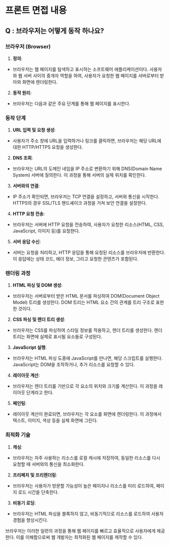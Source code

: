 # 프론트 면접 내용

## Q : 브라우저는 어떻게 동작 하나요?

### 브라우저 (Browser)

1. **정의**:
- 브라우저는 웹 페이지를 탐색하고 표시하는 소프트웨어 애플리케이션이다. 사용자와 웹 서버 사이의 중개자 역할을 하여, 사용자가 요청한 웹 페이지를 서버로부터 받아와 화면에 렌더링한다.
2. **동작 원리**:
- 브라우저는 다음과 같은 주요 단계를 통해 웹 페이지를 표시한다.

### 동작 단계

1. **URL 입력 및 요청 생성**:
- 사용자가 주소 창에 URL을 입력하거나 링크를 클릭하면, 브라우저는 해당 URL에 대한 HTTP/HTTPS 요청을 생성한다.
2. **DNS 조회**:
- 브라우저는 URL의 도메인 네임을 IP 주소로 변환하기 위해 DNS(Domain Name System) 서버에 질의한다. 이 과정을 통해 서버의 실제 위치를 확인한다.
3. **서버와의 연결**:
- IP 주소가 확인되면, 브라우저는 TCP 연결을 설정하고, 서버와 통신을 시작한다. HTTPS의 경우 SSL/TLS 핸드셰이크 과정을 거쳐 보안 연결을 설정한다.
4. **HTTP 요청 전송**:
- 브라우저는 서버에 HTTP 요청을 전송하여, 사용자가 요청한 리소스(HTML, CSS, JavaScript, 이미지 등)를 요청한다.
5. **서버 응답 수신**:
- 서버는 요청을 처리하고, HTTP 응답을 통해 요청된 리소스를 브라우저에 반환한다. 이 응답에는 상태 코드, 헤더 정보, 그리고 요청한 콘텐츠가 포함된다.

### 렌더링 과정

1. **HTML 파싱 및 DOM 생성**:
- 브라우저는 서버로부터 받은 HTML 문서를 파싱하여 DOM(Document Object Model) 트리를 생성한다. DOM 트리는 HTML 요소 간의 관계를 트리 구조로 표현한 것이다.
2. **CSS 파싱 및 렌더 트리 생성**:
- 브라우저는 CSS를 파싱하여 스타일 정보를 적용하고, 렌더 트리를 생성한다. 렌더 트리는 화면에 실제로 표시될 요소들로 구성된다.
3. **JavaScript 실행**:
- 브라우저는 HTML 파싱 도중에 JavaScript를 만나면, 해당 스크립트를 실행한다. JavaScript는 DOM을 조작하거나, 추가 리소스를 요청할 수 있다.
4. **레이아웃 계산**:
- 브라우저는 렌더 트리를 기반으로 각 요소의 위치와 크기를 계산한다. 이 과정을 레이아웃 단계라고 한다.
5. **페인팅**:
- 레이아웃 계산이 완료되면, 브라우저는 각 요소를 화면에 렌더링한다. 이 과정에서 텍스트, 이미지, 색상 등을 실제 화면에 그린다.

### 최적화 기술

1. **캐싱**:
- 브라우저는 자주 사용하는 리소스를 로컬 캐시에 저장하여, 동일한 리소스를 다시 요청할 때 서버와의 통신을 최소화한다.
2. **프리페치 및 프리렌더링**:
- 브라우저는 사용자가 방문할 가능성이 높은 페이지나 리소스를 미리 로드하여, 페이지 로드 시간을 단축한다.
3. **비동기 로딩**:
- 브라우저는 HTML 파싱을 블록하지 않고, 비동기적으로 리소스를 로드하여 사용자 경험을 향상시킨다.

브라우저는 이러한 일련의 과정을 통해 웹 페이지를 빠르고 효율적으로 사용자에게 제공한다. 이를 이해함으로써 웹 개발자는 최적화된 웹 페이지를 제작할 수 있다.
